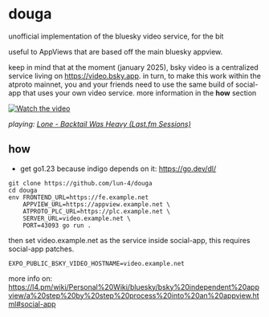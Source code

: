 # douga
unofficial implementation of the bluesky video service, for the bit

useful to AppViews that are based off the main bluesky appview.

keep in mind that at the moment (january 2025), bsky video is a centralized service living on https://video.bsky.app.
in turn, to make this work within the atproto mainnet, you and your friends need to use the same build of social-app
that uses your own video service. more information in the **how** section

[![Watch the video](https://smooch.computer/i/yjm4k7tjtfyo5.png)](https://smooch.computer/i/bmd9paf76z2.mp4)

_playing: [Lone - Backtail Was Heavy (Last.fm Sessions)](https://www.youtube.com/watch?v=G1ejel4o45w)_

## how

- get go1.23 because indigo depends on it: https://go.dev/dl/

```
git clone https://github.com/lun-4/douga
cd douga
env FRONTEND_URL=https://fe.example.net
	APPVIEW_URL=https://appview.example.net \
	ATPROTO_PLC_URL=https://plc.example.net \
	SERVER_URL=video.example.net \
	PORT=43093 go run .
```

then set video.example.net as the service inside social-app, this requires social-app patches.

`EXPO_PUBLIC_BSKY_VIDEO_HOSTNAME=video.example.net`

more info on: https://l4.pm/wiki/Personal%20Wiki/bluesky/bsky%20independent%20appview/a%20step%20by%20step%20process%20into%20an%20appview.html#social-app
